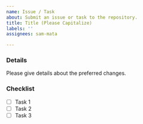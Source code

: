 ```yaml
---
name: Issue / Task
about: Submit an issue or task to the repository.
title: Title (Please Capitalize)
labels: ''
assignees: sam-mata

---
```


### Details
Please give details about the preferred changes.


### Checklist
- [  ] Task 1
- [  ] Task 2
- [  ] Task 3
